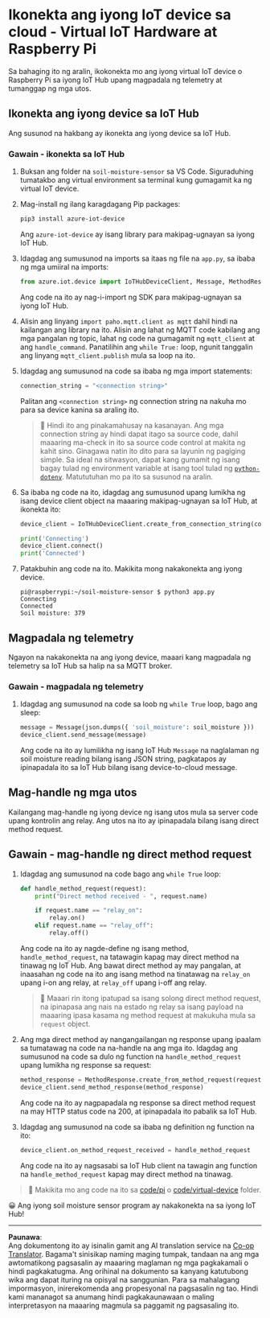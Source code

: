 <!--
CO_OP_TRANSLATOR_METADATA:
{
  "original_hash": "3ac42e284a7222c0e83d2d43231a364f",
  "translation_date": "2025-08-28T01:37:31+00:00",
  "source_file": "2-farm/lessons/4-migrate-your-plant-to-the-cloud/single-board-computer-connect-hub.md",
  "language_code": "tl"
}
-->
# Ikonekta ang iyong IoT device sa cloud - Virtual IoT Hardware at Raspberry Pi

Sa bahaging ito ng aralin, ikokonekta mo ang iyong virtual IoT device o Raspberry Pi sa iyong IoT Hub upang magpadala ng telemetry at tumanggap ng mga utos.

## Ikonekta ang iyong device sa IoT Hub

Ang susunod na hakbang ay ikonekta ang iyong device sa IoT Hub.

### Gawain - ikonekta sa IoT Hub

1. Buksan ang folder na `soil-moisture-sensor` sa VS Code. Siguraduhing tumatakbo ang virtual environment sa terminal kung gumagamit ka ng virtual IoT device.

1. Mag-install ng ilang karagdagang Pip packages:

    ```sh
    pip3 install azure-iot-device
    ```

    Ang `azure-iot-device` ay isang library para makipag-ugnayan sa iyong IoT Hub.

1. Idagdag ang sumusunod na imports sa itaas ng file na `app.py`, sa ibaba ng mga umiiral na imports:

    ```python
    from azure.iot.device import IoTHubDeviceClient, Message, MethodResponse
    ```

    Ang code na ito ay nag-i-import ng SDK para makipag-ugnayan sa iyong IoT Hub.

1. Alisin ang linyang `import paho.mqtt.client as mqtt` dahil hindi na kailangan ang library na ito. Alisin ang lahat ng MQTT code kabilang ang mga pangalan ng topic, lahat ng code na gumagamit ng `mqtt_client` at ang `handle_command`. Panatilihin ang `while True:` loop, ngunit tanggalin ang linyang `mqtt_client.publish` mula sa loop na ito.

1. Idagdag ang sumusunod na code sa ibaba ng mga import statements:

    ```python
    connection_string = "<connection string>"
    ```

    Palitan ang `<connection string>` ng connection string na nakuha mo para sa device kanina sa araling ito.

    > 💁 Hindi ito ang pinakamahusay na kasanayan. Ang mga connection string ay hindi dapat itago sa source code, dahil maaaring ma-check in ito sa source code control at makita ng kahit sino. Ginagawa natin ito dito para sa layunin ng pagiging simple. Sa ideal na sitwasyon, dapat kang gumamit ng isang bagay tulad ng environment variable at isang tool tulad ng [`python-dotenv`](https://pypi.org/project/python-dotenv/). Matututuhan mo pa ito sa susunod na aralin.

1. Sa ibaba ng code na ito, idagdag ang sumusunod upang lumikha ng isang device client object na maaaring makipag-ugnayan sa IoT Hub, at ikonekta ito:

    ```python
    device_client = IoTHubDeviceClient.create_from_connection_string(connection_string)

    print('Connecting')
    device_client.connect()
    print('Connected')
    ```

1. Patakbuhin ang code na ito. Makikita mong nakakonekta ang iyong device.

    ```output
    pi@raspberrypi:~/soil-moisture-sensor $ python3 app.py 
    Connecting
    Connected
    Soil moisture: 379
    ```

## Magpadala ng telemetry

Ngayon na nakakonekta na ang iyong device, maaari kang magpadala ng telemetry sa IoT Hub sa halip na sa MQTT broker.

### Gawain - magpadala ng telemetry

1. Idagdag ang sumusunod na code sa loob ng `while True` loop, bago ang sleep:

    ```python
    message = Message(json.dumps({ 'soil_moisture': soil_moisture }))
    device_client.send_message(message)
    ```

    Ang code na ito ay lumilikha ng isang IoT Hub `Message` na naglalaman ng soil moisture reading bilang isang JSON string, pagkatapos ay ipinapadala ito sa IoT Hub bilang isang device-to-cloud message.

## Mag-handle ng mga utos

Kailangang mag-handle ng iyong device ng isang utos mula sa server code upang kontrolin ang relay. Ang utos na ito ay ipinapadala bilang isang direct method request.

## Gawain - mag-handle ng direct method request

1. Idagdag ang sumusunod na code bago ang `while True` loop:

    ```python
    def handle_method_request(request):
        print("Direct method received - ", request.name)
    
        if request.name == "relay_on":
            relay.on()
        elif request.name == "relay_off":
            relay.off()    
    ```

    Ang code na ito ay nagde-define ng isang method, `handle_method_request`, na tatawagin kapag may direct method na tinawag ng IoT Hub. Ang bawat direct method ay may pangalan, at inaasahan ng code na ito ang isang method na tinatawag na `relay_on` upang i-on ang relay, at `relay_off` upang i-off ang relay.

    > 💁 Maaari rin itong ipatupad sa isang solong direct method request, na ipinapasa ang nais na estado ng relay sa isang payload na maaaring ipasa kasama ng method request at makukuha mula sa `request` object.

1. Ang mga direct method ay nangangailangan ng response upang ipaalam sa tumatawag na code na na-handle na ang mga ito. Idagdag ang sumusunod na code sa dulo ng function na `handle_method_request` upang lumikha ng response sa request:

    ```python
    method_response = MethodResponse.create_from_method_request(request, 200)
    device_client.send_method_response(method_response)
    ```

    Ang code na ito ay nagpapadala ng response sa direct method request na may HTTP status code na 200, at ipinapadala ito pabalik sa IoT Hub.

1. Idagdag ang sumusunod na code sa ibaba ng definition ng function na ito:

    ```python
    device_client.on_method_request_received = handle_method_request
    ```

    Ang code na ito ay nagsasabi sa IoT Hub client na tawagin ang function na `handle_method_request` kapag may direct method na tinawag.

> 💁 Makikita mo ang code na ito sa [code/pi](../../../../../2-farm/lessons/4-migrate-your-plant-to-the-cloud/code/pi) o [code/virtual-device](../../../../../2-farm/lessons/4-migrate-your-plant-to-the-cloud/code/virtual-device) folder.

😀 Ang iyong soil moisture sensor program ay nakakonekta na sa iyong IoT Hub!

---

**Paunawa**:  
Ang dokumentong ito ay isinalin gamit ang AI translation service na [Co-op Translator](https://github.com/Azure/co-op-translator). Bagama't sinisikap naming maging tumpak, tandaan na ang mga awtomatikong pagsasalin ay maaaring maglaman ng mga pagkakamali o hindi pagkakatugma. Ang orihinal na dokumento sa kanyang katutubong wika ang dapat ituring na opisyal na sanggunian. Para sa mahalagang impormasyon, inirerekomenda ang propesyonal na pagsasalin ng tao. Hindi kami mananagot sa anumang hindi pagkakaunawaan o maling interpretasyon na maaaring magmula sa paggamit ng pagsasaling ito.